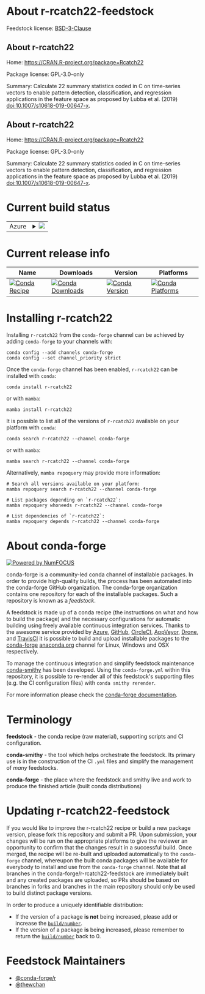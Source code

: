 About r-rcatch22-feedstock
==========================

Feedstock license: [BSD-3-Clause](https://github.com/conda-forge/r-rcatch22-feedstock/blob/main/LICENSE.txt)


About r-rcatch22
----------------

Home: https://CRAN.R-project.org/package=Rcatch22

Package license: GPL-3.0-only

Summary: Calculate 22 summary statistics coded in C on time-series vectors to enable pattern detection, classification, and regression applications in the feature space as proposed by Lubba et al. (2019) <doi:10.1007/s10618-019-00647-x>.

About r-rcatch22
----------------

Home: https://CRAN.R-project.org/package=Rcatch22

Package license: GPL-3.0-only

Summary: Calculate 22 summary statistics coded in C on time-series vectors to enable pattern detection, classification, and regression applications in the feature space as proposed by Lubba et al. (2019) <doi:10.1007/s10618-019-00647-x>.

Current build status
====================


<table>
    
  <tr>
    <td>Azure</td>
    <td>
      <details>
        <summary>
          <a href="https://dev.azure.com/conda-forge/feedstock-builds/_build/latest?definitionId=20131&branchName=main">
            <img src="https://dev.azure.com/conda-forge/feedstock-builds/_apis/build/status/r-rcatch22-feedstock?branchName=main">
          </a>
        </summary>
        <table>
          <thead><tr><th>Variant</th><th>Status</th></tr></thead>
          <tbody><tr>
              <td>linux_64_r_base4.4</td>
              <td>
                <a href="https://dev.azure.com/conda-forge/feedstock-builds/_build/latest?definitionId=20131&branchName=main">
                  <img src="https://dev.azure.com/conda-forge/feedstock-builds/_apis/build/status/r-rcatch22-feedstock?branchName=main&jobName=linux&configuration=linux%20linux_64_r_base4.4" alt="variant">
                </a>
              </td>
            </tr><tr>
              <td>linux_64_r_base4.5</td>
              <td>
                <a href="https://dev.azure.com/conda-forge/feedstock-builds/_build/latest?definitionId=20131&branchName=main">
                  <img src="https://dev.azure.com/conda-forge/feedstock-builds/_apis/build/status/r-rcatch22-feedstock?branchName=main&jobName=linux&configuration=linux%20linux_64_r_base4.5" alt="variant">
                </a>
              </td>
            </tr><tr>
              <td>osx_64_r_base4.4</td>
              <td>
                <a href="https://dev.azure.com/conda-forge/feedstock-builds/_build/latest?definitionId=20131&branchName=main">
                  <img src="https://dev.azure.com/conda-forge/feedstock-builds/_apis/build/status/r-rcatch22-feedstock?branchName=main&jobName=osx&configuration=osx%20osx_64_r_base4.4" alt="variant">
                </a>
              </td>
            </tr><tr>
              <td>osx_64_r_base4.5</td>
              <td>
                <a href="https://dev.azure.com/conda-forge/feedstock-builds/_build/latest?definitionId=20131&branchName=main">
                  <img src="https://dev.azure.com/conda-forge/feedstock-builds/_apis/build/status/r-rcatch22-feedstock?branchName=main&jobName=osx&configuration=osx%20osx_64_r_base4.5" alt="variant">
                </a>
              </td>
            </tr><tr>
              <td>win_64_r_base4.4</td>
              <td>
                <a href="https://dev.azure.com/conda-forge/feedstock-builds/_build/latest?definitionId=20131&branchName=main">
                  <img src="https://dev.azure.com/conda-forge/feedstock-builds/_apis/build/status/r-rcatch22-feedstock?branchName=main&jobName=win&configuration=win%20win_64_r_base4.4" alt="variant">
                </a>
              </td>
            </tr><tr>
              <td>win_64_r_base4.5</td>
              <td>
                <a href="https://dev.azure.com/conda-forge/feedstock-builds/_build/latest?definitionId=20131&branchName=main">
                  <img src="https://dev.azure.com/conda-forge/feedstock-builds/_apis/build/status/r-rcatch22-feedstock?branchName=main&jobName=win&configuration=win%20win_64_r_base4.5" alt="variant">
                </a>
              </td>
            </tr>
          </tbody>
        </table>
      </details>
    </td>
  </tr>
</table>

Current release info
====================

| Name | Downloads | Version | Platforms |
| --- | --- | --- | --- |
| [![Conda Recipe](https://img.shields.io/badge/recipe-r--rcatch22-green.svg)](https://anaconda.org/conda-forge/r-rcatch22) | [![Conda Downloads](https://img.shields.io/conda/dn/conda-forge/r-rcatch22.svg)](https://anaconda.org/conda-forge/r-rcatch22) | [![Conda Version](https://img.shields.io/conda/vn/conda-forge/r-rcatch22.svg)](https://anaconda.org/conda-forge/r-rcatch22) | [![Conda Platforms](https://img.shields.io/conda/pn/conda-forge/r-rcatch22.svg)](https://anaconda.org/conda-forge/r-rcatch22) |

Installing r-rcatch22
=====================

Installing `r-rcatch22` from the `conda-forge` channel can be achieved by adding `conda-forge` to your channels with:

```
conda config --add channels conda-forge
conda config --set channel_priority strict
```

Once the `conda-forge` channel has been enabled, `r-rcatch22` can be installed with `conda`:

```
conda install r-rcatch22
```

or with `mamba`:

```
mamba install r-rcatch22
```

It is possible to list all of the versions of `r-rcatch22` available on your platform with `conda`:

```
conda search r-rcatch22 --channel conda-forge
```

or with `mamba`:

```
mamba search r-rcatch22 --channel conda-forge
```

Alternatively, `mamba repoquery` may provide more information:

```
# Search all versions available on your platform:
mamba repoquery search r-rcatch22 --channel conda-forge

# List packages depending on `r-rcatch22`:
mamba repoquery whoneeds r-rcatch22 --channel conda-forge

# List dependencies of `r-rcatch22`:
mamba repoquery depends r-rcatch22 --channel conda-forge
```


About conda-forge
=================

[![Powered by
NumFOCUS](https://img.shields.io/badge/powered%20by-NumFOCUS-orange.svg?style=flat&colorA=E1523D&colorB=007D8A)](https://numfocus.org)

conda-forge is a community-led conda channel of installable packages.
In order to provide high-quality builds, the process has been automated into the
conda-forge GitHub organization. The conda-forge organization contains one repository
for each of the installable packages. Such a repository is known as a *feedstock*.

A feedstock is made up of a conda recipe (the instructions on what and how to build
the package) and the necessary configurations for automatic building using freely
available continuous integration services. Thanks to the awesome service provided by
[Azure](https://azure.microsoft.com/en-us/services/devops/), [GitHub](https://github.com/),
[CircleCI](https://circleci.com/), [AppVeyor](https://www.appveyor.com/),
[Drone](https://cloud.drone.io/welcome), and [TravisCI](https://travis-ci.com/)
it is possible to build and upload installable packages to the
[conda-forge](https://anaconda.org/conda-forge) [anaconda.org](https://anaconda.org/)
channel for Linux, Windows and OSX respectively.

To manage the continuous integration and simplify feedstock maintenance
[conda-smithy](https://github.com/conda-forge/conda-smithy) has been developed.
Using the ``conda-forge.yml`` within this repository, it is possible to re-render all of
this feedstock's supporting files (e.g. the CI configuration files) with ``conda smithy rerender``.

For more information please check the [conda-forge documentation](https://conda-forge.org/docs/).

Terminology
===========

**feedstock** - the conda recipe (raw material), supporting scripts and CI configuration.

**conda-smithy** - the tool which helps orchestrate the feedstock.
                   Its primary use is in the construction of the CI ``.yml`` files
                   and simplify the management of *many* feedstocks.

**conda-forge** - the place where the feedstock and smithy live and work to
                  produce the finished article (built conda distributions)


Updating r-rcatch22-feedstock
=============================

If you would like to improve the r-rcatch22 recipe or build a new
package version, please fork this repository and submit a PR. Upon submission,
your changes will be run on the appropriate platforms to give the reviewer an
opportunity to confirm that the changes result in a successful build. Once
merged, the recipe will be re-built and uploaded automatically to the
`conda-forge` channel, whereupon the built conda packages will be available for
everybody to install and use from the `conda-forge` channel.
Note that all branches in the conda-forge/r-rcatch22-feedstock are
immediately built and any created packages are uploaded, so PRs should be based
on branches in forks and branches in the main repository should only be used to
build distinct package versions.

In order to produce a uniquely identifiable distribution:
 * If the version of a package **is not** being increased, please add or increase
   the [``build/number``](https://docs.conda.io/projects/conda-build/en/latest/resources/define-metadata.html#build-number-and-string).
 * If the version of a package **is** being increased, please remember to return
   the [``build/number``](https://docs.conda.io/projects/conda-build/en/latest/resources/define-metadata.html#build-number-and-string)
   back to 0.

Feedstock Maintainers
=====================

* [@conda-forge/r](https://github.com/orgs/conda-forge/teams/r/)
* [@thewchan](https://github.com/thewchan/)

